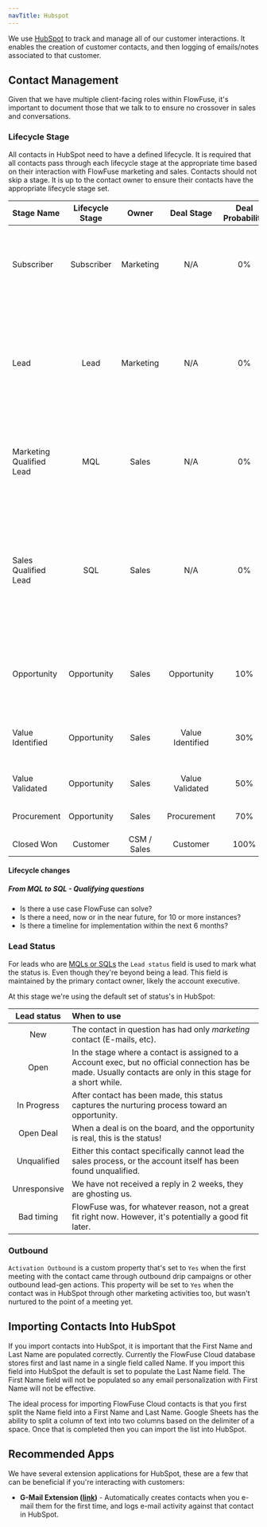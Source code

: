 ```yaml
---
navTitle: Hubspot
---
```


We use [HubSpot](https://www.hubspot.com/) to track and manage all of our customer interactions.
It enables the creation of customer contacts, and then logging of emails/notes associated to that customer.

## Contact Management

Given that we have multiple client-facing roles within FlowFuse, it's important to document those that
we talk to to ensure no crossover in sales and conversations.

### Lifecycle Stage

All contacts in HubSpot need to have a defined lifecycle. It is required that all contacts pass through each lifecycle stage at the appropriate time based on their interaction with FlowFuse marketing and sales. Contacts should not skip a stage.
It is up to the contact owner to ensure their contacts have the appropriate lifecycle stage set.

<div class="table-wrapper" markdown="block">

| Stage Name | Lifecycle Stage | Owner | Deal Stage | Deal Probability | Requirements for this Stage | Supporting Materials | KPIs |
| :---- | :---: | :---: | :---: | :---: | :---- | :---- | :---- |
| Subscriber | Subscriber | Marketing | N/A | 0% | <ul><li>Email known in Hubspot</li><li>Proven interest in FlowFuse</li></ul> | N/A | <ul><li>Website Visitors</li><li>Social Media Company Followers</li></ul> |
| Lead | Lead | Marketing | N/A | 0% | <ul><li>Demonstrate being a real human</li><li>Started trial on FlowFuse Cloud OR fill another form on the marketing website</li></ul> | N/A | N/A | # new leads |
| Marketing Qualified Lead | MQL | Sales | N/A | 0% | <ul><li>Confirmation for First Meeting</li><li>Technical Fit and Pain is very probable</li></ul> | <ul><li>Lead Scoring</li><li>Sequences & Templates</li></ul> | # new MQLs |
| Sales Qualified Lead | SQL | Sales | N/A | 0% | <ul><li>SPICED Discovery done</li><li>Customer Pain Identified</li><li>Confirmed Critical Event</li><li>Timeline PoC and Purchase known</li><li>Stakeholders Identified</li></ul> | <ul><li>Intro meeting Deck</li><li>Customer Success Stories</li></ul> | # New SQLs & # First Meetings Occurred |
| Opportunity | Opportunity | Sales | Opportunity | 10% | <ul><li>Poc / Trial Requestments Documented</li><li>Deal Sheet Completed</li></ul> | <ul><li>PoC Document</li><li>Deal Sheet Template</li></ul> | Pipeline Forecast Sheet |
| Value Identified | Opportunity | Sales | Value Identified | 30% | <ul><li>PoC / Trial started</li><li>Check in call scheduled</li><ul> | TODO: Account Mapping sheet |
| Value Validated |  Opportunity | Sales | Value Validated | 50% | N/A | N/A | Pipeline Forecast Sheet |
| Procurement | Opportunity | Sales | Procurement | 70% | N/A | N/A | Pipeline Forecast Sheet |
| Closed Won | Customer | CSM / Sales | Customer | 100% | N/A | N/A | N/A |

</div>

#### Lifecycle changes

##### From MQL to SQL - Qualifying questions

- Is there a use case FlowFuse can solve?
- Is there a need, now or in the near future, for 10 or more instances?
- Is there a timeline for implementation within the next 6 months?

### Lead Status

For leads who are [MQLs or SQLs](#lifecycle-stage) the `Lead status`
field is used to mark what the status is. Even though they're beyond being a lead.
This field is maintained by the primary contact owner, likely the account executive.

At this stage we're using the default set of status's in HubSpot:

| Lead status | When to use |
| :---------: | :---------- |
| New | The contact in question has had only _marketing_ contact (E-mails, etc). |
| Open | In the stage where a contact is assigned to a Account exec, but no official connection has be made. Usually contacts are only in this stage for a short while.|
| In Progress | After contact has been made, this status captures the nurturing process toward an opportunity. |
| Open Deal | When a deal is on the board, and the opportunity is real, this is the status! |
| Unqualified | Either this contact specifically cannot lead the sales process, or the account itself has been found unqualified. |
| Unresponsive | We have not received a reply in 2 weeks, they are ghosting us. |
| Bad timing | FlowFuse was, for whatever reason, not a great fit right now. However, it's potentially a good fit later. |

### Outbound

`Activation Outbound` is a custom property that's set to `Yes` when the first meeting with the contact came through outbound
drip campaigns or other outbound lead-gen actions. This property will be set to `Yes` when the contact was in HubSpot
through other marketing activities too, but wasn't nurtured to the point of a meeting yet.

## Importing Contacts Into HubSpot

If you import contacts into HubSpot, it is important that the First Name and Last Name are populated correctly. Currently the FlowFuse Cloud database stores first and last name in a single field called Name. If you import this field into HubSpot the default is set to populate the Last Name field. The First Name field will not be populated so any email personalization with First Name will not be effective.  

The ideal process for importing FlowFuse Cloud contacts is that you first split the Name field into a First Name and Last Name. Google Sheets has the ability to split a column of text into two columns based on the delimiter of a space. Once that is completed then you can import the list into HubSpot.

## Recommended Apps

We have several extension applications for HubSpot, these are a few that can be beneficial if you're interacting with customers:

- **G-Mail Extension ([link](https://app-eu1.hubspot.com/ecosystem/26586079/marketplace/apps/sales/sales-enablement/gmail))** - Automatically creates contacts when you e-mail them for the first time, and logs e-mail activity against that contact in HubSpot.
